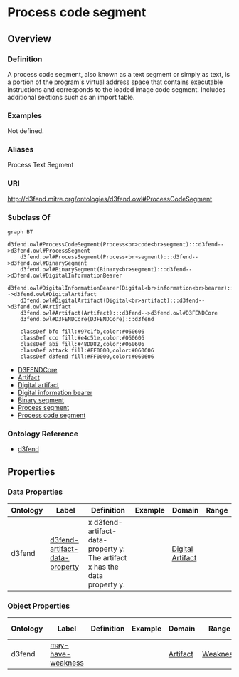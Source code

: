 # Process code segment

## Overview

### Definition
A process code segment, also known as a text segment or simply as text, is a portion of the program's virtual address space that contains executable instructions and corresponds to the loaded image code segment. Includes additional sections such as an import table.

### Examples
Not defined.

### Aliases
Process Text Segment

### URI
http://d3fend.mitre.org/ontologies/d3fend.owl#ProcessCodeSegment

### Subclass Of
```mermaid
graph BT
    d3fend.owl#ProcessCodeSegment(Process<br>code<br>segment):::d3fend-->d3fend.owl#ProcessSegment
    d3fend.owl#ProcessSegment(Process<br>segment):::d3fend-->d3fend.owl#BinarySegment
    d3fend.owl#BinarySegment(Binary<br>segment):::d3fend-->d3fend.owl#DigitalInformationBearer
    d3fend.owl#DigitalInformationBearer(Digital<br>information<br>bearer):::d3fend-->d3fend.owl#DigitalArtifact
    d3fend.owl#DigitalArtifact(Digital<br>artifact):::d3fend-->d3fend.owl#Artifact
    d3fend.owl#Artifact(Artifact):::d3fend-->d3fend.owl#D3FENDCore
    d3fend.owl#D3FENDCore(D3FENDCore):::d3fend
    
    classDef bfo fill:#97c1fb,color:#060606
    classDef cco fill:#e4c51e,color:#060606
    classDef abi fill:#48DD82,color:#060606
    classDef attack fill:#FF0000,color:#060606
    classDef d3fend fill:#FF0000,color:#060606
```

- [D3FENDCore](/docs/ontology/reference/model/D3FENDCore/D3FENDCore.md)
- [Artifact](/docs/ontology/reference/model/D3FENDCore/Artifact/Artifact.md)
- [Digital artifact](/docs/ontology/reference/model/D3FENDCore/Artifact/Digital%20artifact/Digital%20artifact.md)
- [Digital information bearer](/docs/ontology/reference/model/D3FENDCore/Artifact/Digital%20artifact/Digital%20information%20bearer/Digital%20information%20bearer.md)
- [Binary segment](/docs/ontology/reference/model/D3FENDCore/Artifact/Digital%20artifact/Digital%20information%20bearer/Binary%20segment/Binary%20segment.md)
- [Process segment](/docs/ontology/reference/model/D3FENDCore/Artifact/Digital%20artifact/Digital%20information%20bearer/Binary%20segment/Process%20segment/Process%20segment.md)
- [Process code segment](/docs/ontology/reference/model/D3FENDCore/Artifact/Digital%20artifact/Digital%20information%20bearer/Binary%20segment/Process%20segment/Process%20code%20segment/Process%20code%20segment.md)


### Ontology Reference
- [d3fend](http://d3fend.mitre.org/ontologies/d3fend.owl#)

## Properties
### Data Properties
| Ontology | Label | Definition | Example | Domain | Range |
|----------|-------|------------|---------|--------|-------|
| d3fend | [d3fend-artifact-data-property](http://d3fend.mitre.org/ontologies/d3fend.owl#d3fend-artifact-data-property) | x d3fend-artifact-data-property y: The artifact x has the data property y. |  | [Digital Artifact](/docs/ontology/reference/model/D3FENDCore/Artifact/Digital%20artifact/Digital%20artifact.md) | []() |

### Object Properties
| Ontology | Label | Definition | Example | Domain | Range | Inverse Of |
|----------|-------|------------|---------|--------|-------|------------|
| d3fend | [may-have-weakness](http://d3fend.mitre.org/ontologies/d3fend.owl#may-have-weakness) |  |  | [Artifact](/docs/ontology/reference/model/D3FENDCore/Artifact/Artifact.md) | [Weakness](/docs/ontology/reference/model/D3FENDCore/Weakness/Weakness.md) | []() |

